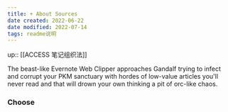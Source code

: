 ```yaml
---
title: + About Sources
date created: 2022-06-22
date modified: 2022-07-14
tags: readme说明
---
```


up:: [[ACCESS 笔记组织法]]

The beast-like Evernote Web Clipper approaches Gandalf trying to infect and corrupt your PKM sanctuary with hordes of low-value articles you'll never read and that will drown your own thinking a pit of orc-like chaos.

### Choose
